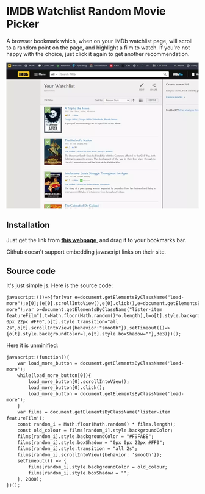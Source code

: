 # IMDB Watchlist Random Movie Picker
A browser bookmark which, when on your IMDb watchlist page, will scroll to a random point on the page, and highlight a film to watch. If you're not happy with the choice, just click it again to get another recommendation.

![image](preview.webp)

## Installation
Just get the link from **[this webpage](https://lc.mt/imdb-bookmarklet)**, and drag it to your bookmarks bar.

Github doesn't support embedding javascript links on their site.

## Source code
It's just simple js. Here is the source code:

    javascript:(()=>{for(var e=document.getElementsByClassName("load-more");e[0];)e[0].scrollIntoView(),e[0].click(),e=document.getElementsByClassName("load-more");var o=document.getElementsByClassName("lister-item featureFilm"),t=Math.floor(Math.random()*o.length),l=o[t].style.backgroundColor;o[t].style.backgroundColor="#F9FABE",o[t].style.boxShadow="0px 0px 22px #FF0",o[t].style.transition="all 2s",o[t].scrollIntoView({behavior:"smooth"}),setTimeout(()=>{o[t].style.backgroundColor=l,o[t].style.boxShadow=""},3e3)})();

Here it is unminified:

	javascript:(function(){	
		var load_more_button = document.getElementsByClassName('load-more');
		while(load_more_button[0]){
			load_more_button[0].scrollIntoView();
			load_more_button[0].click();
			load_more_button = document.getElementsByClassName('load-more');
		}
		var films = document.getElementsByClassName('lister-item featureFilm');
		const random_i = Math.floor(Math.random() * films.length);
		const old_colour = films[random_i].style.backgroundColor;
		films[random_i].style.backgroundColor = "#F9FABE";
		films[random_i].style.boxShadow = "0px 0px 22px #FF0";
		films[random_i].style.transition = "all 2s";
		films[random_i].scrollIntoView({behavior: 'smooth'});
		setTimeout(() => {
			films[random_i].style.backgroundColor = old_colour;
			films[random_i].style.boxShadow = "";
		}, 2000);
	})();
